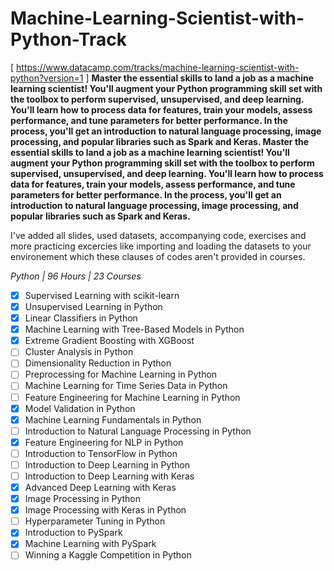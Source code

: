 # Machine-Learning-Scientist-with-Python-Track
[ https://www.datacamp.com/tracks/machine-learning-scientist-with-python?version=1 ]
**Master the essential skills to land a job as a machine learning scientist! You'll augment your Python programming skill set with the toolbox to perform supervised, unsupervised, and deep learning. You'll learn how to process data for features, train your models, assess performance, and tune parameters for better performance. In the process, you'll get an introduction to natural language processing, image processing, and popular libraries such as Spark and Keras.
Master the essential skills to land a job as a machine learning scientist! You'll augment your Python programming skill set with the toolbox to perform supervised, unsupervised, and deep learning. You'll learn how to process data for features, train your models, assess performance, and tune parameters for better performance. In the process, you'll get an introduction to natural language processing, image processing, and popular libraries such as Spark and Keras.**

I've added all slides, used datasets, accompanying code, exercises and more practicing excercies like importing and loading the datasets to your environement which these clauses of codes aren't provided in courses.

_Python | 96 Hours | 23 Courses_
- [x] Supervised Learning with scikit-learn
- [x] Unsupervised Learning in Python
- [x] Linear Classifiers in Python
- [x] Machine Learning with Tree-Based Models in Python
- [x] Extreme Gradient Boosting with XGBoost
- [ ] Cluster Analysis in Python
- [ ] Dimensionality Reduction in Python
- [ ] Preprocessing for Machine Learning in Python
- [ ] Machine Learning for Time Series Data in Python
- [ ] Feature Engineering for Machine Learning in Python
- [x] Model Validation in Python
- [x] Machine Learning Fundamentals in Python
- [ ] Introduction to Natural Language Processing in Python
- [x] Feature Engineering for NLP in Python
- [ ] Introduction to TensorFlow in Python
- [ ] Introduction to Deep Learning in Python
- [ ] Introduction to Deep Learning with Keras
- [x] Advanced Deep Learning with Keras
- [x] Image Processing in Python
- [x] Image Processing with Keras in Python
- [ ] Hyperparameter Tuning in Python
- [x] Introduction to PySpark
- [x] Machine Learning with PySpark
- [ ] Winning a Kaggle Competition in Python 
